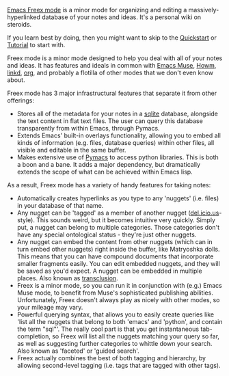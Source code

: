 [Emacs Freex mode](http://emacs-freex.googlecode.com) is a minor mode for organizing and editing a massively-hyperlinked database of your notes and ideas. It's a personal wiki on steroids.

If you learn best by doing, then you might want to skip to the [Quickstart](Quickstart.md) or [Tutorial](Tutorial.md) to start with.

Freex mode is a minor mode designed to help you deal with all of your notes and ideas. It has features and ideals in common with [Emacs Muse](http://mwolson.org/projects/EmacsMuse.html), [Howm](http://howm.sourceforge.jp/), [linkd](http://dto.freeshell.org/notebook/Linkd.html), [org](http://www.emacswiki.org/cgi-bin/wiki/OrgMode), and probably a flotilla of other modes that we don't even know about.

Freex mode has 3 major infrastructural features that separate it from other offerings:

  * Stores all of the metadata for your notes in a [sqlite](http://www.sqlite.org/) database, alongside the text content in flat text files. The user can query this database transparently from within Emacs, through Pymacs.
  * Extends Emacs' built-in overlays functionality, allowing you to embed all kinds of information (e.g. files, database queries) within other files, all visible and editable in the same buffer.
  * Makes extensive use of [Pymacs](http://pymacs.progiciels-bpi.ca/) to access python libraries. This is both a boon and a bane. It adds a major dependency, but dramatically extends the scope of what can be achieved within Emacs lisp.

As a result, Freex mode has a variety of handy features for taking notes:

  * Automatically creates hyperlinks as you type to any 'nuggets' (i.e. files) in your database of that name.
  * Any nugget can be 'tagged' as a member of another nugget ([del.icio.us](http://del.icio.us/)-style). This sounds weird, but it becomes intuitive very quickly. Simply put, a nugget can belong to multiple categories. Those categories don't have any special ontological status - they're just other nuggets.
  * Any nugget can embed the content from other nuggets (which can in turn embed other nuggets) right inside the buffer, like Matryoshka dolls. This means that you can have compound documents that incorporate smaller fragments easily. You can edit embedded nuggets, and they will be saved as you'd expect. A nugget can be embedded in multiple places. Also known as [transclusion](http://en.wikipedia.org/wiki/Transclusion).
  * Freex is a minor mode, so you can run it in conjunction with (e.g.) Emacs Muse mode, to benefit from Muse's sophisticated publishing abilities. Unfortunately, Freex doesn't always play as nicely with other modes, so your mileage may vary.
  * Powerful querying syntax, that allows you to easily create queries like 'list all the nuggets that belong to both 'emacs' and 'python', and contain the term "sql"'. The really cool part is that you get instantaneous tab-completion, so Freex will list all the nuggets matching your query so far, as well as suggesting further categories to whittle down your search. Also known as 'faceted' or 'guided search'.
  * Freex actually combines the best of both tagging and hierarchy, by allowing second-level tagging (i.e. tags that are tagged with other tags).